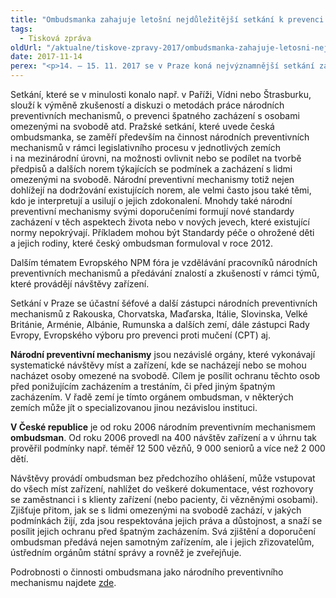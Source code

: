 ```yaml
---
title: "Ombudsmanka zahajuje letošní nejdůležitější setkání k prevenci špatného zacházení"
tags:
  - Tisková zpráva
oldUrl: "/aktualne/tiskove-zpravy-2017/ombudsmanka-zahajuje-letosni-nejdulezitejsi-setkani-k-prevenci-spatneho-zachazeni"
date: 2017-11-14
perex: "<p>14. – 15. 11. 2017 se v Praze koná nejvýznamnější setkání zástupců evropských národních preventivních mechanismů, tj. institucí, které systematicky dohlížejí na práva lidí v psychiatrických léčebnách, věznicích, dětských domovech, LDN, zařízeních pro seniory, policejních celách a jiných zařízeních, kde dochází k omezení svobody. Evropské NPM fórum pořádá ve spolupráci s českou ombudsmankou Rada Evropy a Evropská unie. </p>"
---
```


<!-- imported from the old website -->

<p>Setkání, které se v minulosti konalo např. v Paříži, Vídni nebo Štrasburku, slouží k výměně zkušeností a diskuzi o metodách práce národních preventivních mechanismů, o prevenci špatného zacházení s osobami omezenými na svobodě atd. Pražské setkání, které uvede česká ombudsmanka, se zaměří především na činnost národních preventivních mechanismů v rámci legislativního procesu v jednotlivých zemích i na mezinárodní úrovni, na možnosti ovlivnit nebo se podílet na tvorbě předpisů a dalších norem týkajících se podmínek a zacházení s lidmi omezenými na svobodě. Národní preventivní mechanismy totiž nejen dohlížejí na dodržování existujících norem, ale velmi často jsou také těmi, kdo je interpretují a usilují o jejich zdokonalení. Mnohdy také národní preventivní mechanismy svými doporučeními formují nové standardy zacházení v těch aspektech života nebo v nových jevech, které existující normy nepokrývají. Příkladem mohou být Standardy péče o ohrožené děti a jejich rodiny, které český ombudsman formuloval v roce 2012.</p> <p>Dalším tématem Evropského NPM fóra je vzdělávání pracovníků národních preventivních mechanismů a předávání znalostí a zkušeností v rámci týmů, které provádějí návštěvy zařízení.</p> <p>Setkání v Praze se účastní šéfové a další zástupci národních preventivních mechanismů z Rakouska, Chorvatska, Maďarska, Itálie, Slovinska, Velké Británie, Arménie, Albánie, Rumunska a dalších zemí, dále zástupci Rady Evropy, Evropského výboru pro prevenci proti mučení (CPT) aj.</p> <p><b>Národní preventivní mechanismy</b> jsou nezávislé orgány, které vykonávají systematické návštěvy míst a zařízení, kde se nacházejí nebo se mohou nacházet osoby omezené na svobodě. Cílem je posílit ochranu těchto osob před ponižujícím zacházením a trestáním, či před jiným špatným zacházením. V řadě zemí je tímto orgánem ombudsman, v některých zemích může jít o specializovanou jinou nezávislou instituci.</p> <p><b>V České republice</b> je od roku 2006 národním preventivním mechanismem <b>ombudsman</b>. Od roku 2006 provedl na 400 návštěv zařízení a v úhrnu tak prověřil podmínky např. téměř 12 500 vězňů, 9 000 seniorů a více než 2 000 dětí.</p> <p>Návštěvy provádí ombudsman bez předchozího ohlášení, může vstupovat do všech míst zařízení, nahlížet do veškeré dokumentace, vést rozhovory se zaměstnanci i s klienty zařízení (nebo pacienty, či vězněnými osobami). Zjišťuje přitom, jak se s lidmi omezenými na svobodě zachází, v jakých podmínkách žijí, zda jsou respektována jejich práva a důstojnost, a snaží se posílit jejich ochranu před špatným zacházením. Svá zjištění a doporučení ombudsman předává nejen samotným zařízením, ale i jejich zřizovatelům, ústředním orgánům státní správy a rovněž je zveřejňuje.</p> Podrobnosti o činnosti ombudsmana jako národního preventivního mechanismu najdete <a href="https://www.ochrance.cz/ochrana-osob-omezenych-na-svobode/">zde</a>.
